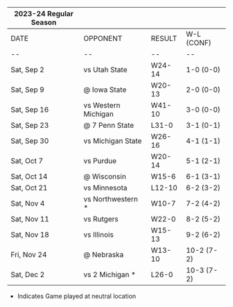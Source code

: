 | 2023-24 Regular Season |                     |        |            |
|------------------------|---------------------|--------|------------|
| DATE                   | OPPONENT            | RESULT | W-L (CONF) | 
| --                     | --                  | --     | --         |
| Sat, Sep 2             | vs Utah State       | W24-14 | 1-0 (0-0)  | 
| Sat, Sep 9             | @ Iowa State        | W20-13 | 2-0 (0-0)  |
| Sat, Sep 16            | vs Western Michigan | W41-10 | 3-0 (0-0)  |
| Sat, Sep 23            | @ 7 Penn State      | L31-0  | 3-1 (0-1)  |
| Sat, Sep 30            | vs Michigan State   | W26-16 | 4-1 (1-1)  |
| Sat, Oct 7             | vs Purdue           | W20-14 | 5-1 (2-1)  |
| Sat, Oct 14            | @ Wisconsin         | W15-6  | 6-1 (3-1)  |
| Sat, Oct 21            | vs Minnesota        | L12-10 | 6-2 (3-2)  |
| Sat, Nov 4             | vs Northwestern *   | W10-7  | 7-2 (4-2)  |
| Sat, Nov 11            | vs Rutgers          | W22-0  | 8-2 (5-2)  |
| Sat, Nov 18            | vs Illinois         | W15-13 | 9-2 (6-2)  |
| Fri, Nov 24            | @ Nebraska          | W13-10 | 10-2 (7-2) |
| Sat, Dec 2             | vs 2 Michigan *     | L26-0  | 10-3 (7-2) |
* Indicates Game played at neutral location

